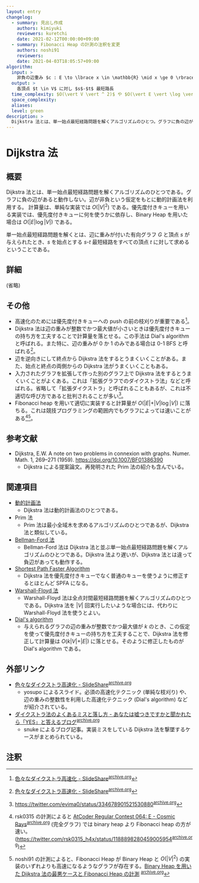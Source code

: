 ```yaml
---
layout: entry
changelog:
  - summary: 見出し作成
    authors: kimiyuki
    reviewers: kuretchi
    date: 2021-02-12T00:00:00+09:00
  - summary: Fibonacci Heap の計測の注釈を変更
    authors: noshi91
    reviewers:
    date: 2021-04-03T18:05:57+09:00
algorithm:
  input: >
    非負の辺重み $c : E \to \lbrace x \in \mathbb{R} \mid x \ge 0 \rbrace$ 付き有向グラフ $G = (V, E)$ および頂点 $s \in V$
  output: >
    各頂点 $t \in V$ に対し $s$-$t$ 最短路長
  time_complexity: $O(\vert V \vert ^ 2)$ や $O(\vert E \vert \log \vert V \vert)$ など
  space_complexity:
  aliases:
  level: green
description: >
  Dijkstra 法とは、単一始点最短経路問題を解くアルゴリズムのひとつ。グラフに負の辺があると動作しない。辺が非負という仮定をもとに動的計画法を利用して高速に動作し、計算量は $O(\vert V \vert ^ 2)$ や $O(\vert E \vert \log \vert V \vert)$ などである。
---
```


# Dijkstra 法

## 概要

Dijkstra 法とは、単一始点最短経路問題を解くアルゴリズムのひとつである。グラフに負の辺があると動作しない。辺が非負という仮定をもとに動的計画法を利用する。
計算量は、単純な実装では $O(\vert V \vert ^ 2)$ である。優先度付きキューを用いる実装では、優先度付きキューに何を使うかに依存し、Binary Heap を用いた場合は $O(\vert E \vert \log \vert V \vert)$ である。

単一始点最短経路問題を解くとは、辺に重みが付いた有向グラフ $G$ と頂点 $s$ が与えられたとき、$s$ を始点とする $s$-$t$ 最短経路をすべての頂点 $t$ に対して求めるということである。

## 詳細

(省略)

## その他

-   高速化のためには優先度付きキューへの push の前の枝刈りが重要である[^yosupo-speedup]。
-   Dijkstra 法は辺の重みが整数でかつ最大値が小さいときは優先度付きキューの持ち方を工夫することで計算量を落とせる。この手法は Dial's algorithm と呼ばれる。また特に、辺の重みが $0$ か $1$ のみである場合は 0-1 BFS と呼ばれる[^yosupo-speedup]。
-   辺を逆向きにして終点から Dijkstra 法をするとうまくいくことがある。また、始点と終点の両側からの Dijkstra 法がうまくいくこともある。
-   入力されたグラフを拡張して作った別のグラフ上で Dijkstra 法をするとうまくいくことがよくある。これは「拡張グラフでのダイクストラ法」などと呼ばれる。省略して「拡張ダイクストラ」と呼ばれることもあるが、これは不適切な呼び方であると批判されることが多い[^evima-extended-graph]。
-   Fibonacci heap を用いて適切に実装すると計算量が $O(\vert E \vert + \vert V \vert \log \vert V \vert)$ に落ちる。これは競技プログラミングの範囲内でもグラフによっては速いことがある[^rsk0315-fibonacci][^noshi91-fibonacci]。

## 参考文献

-   Dijkstra, E.W. A note on two problems in connexion with graphs. Numer. Math. 1, 269–271 (1959). <https://doi.org/10.1007/BF01386390>
    -   Dijkstra による提案論文。再発明された Prim 法の紹介も含んでいる。

## 関連項目

-   [動的計画法](/dynamic-programming)
    -   Dijkstra 法は動的計画法のひとつである。
-   Prim 法
    -   Prim 法は最小全域木を求めるアルゴリズムのひとつであるが、Dijkstra 法と類似している。
-   [Bellman-Ford 法](/bellman-ford)
    -   Bellman-Ford 法は Dijkstra 法と並ぶ単一始点最短経路問題を解くアルゴリズムのひとつである。Dijkstra 法より遅いが、Dijkstra 法とは違って負辺があっても動作する。
-   [Shortest Path Faster Algorithm](/spfa)
    -   Dijkstra 法を優先度付きキューでなく普通のキューを使うように修正するとほとんど SPFA になる。
-   [Warshall-Floyd 法](/warshall-floyd)
    -   Warshall-Floyd 法は全点対間最短経路問題を解くアルゴリズムのひとつである。Dijkstra 法を $\vert V \vert$ 回実行したいような場合には、代わりに Warshall-Floyd 法を使うとよい。
-   [Dial's algorithm](/dial)
    -   与えられるグラフの辺の重みが整数でかつ最大値が $k$ のとき、この仮定を使って優先度付きキューの持ち方を工夫することで、Dijkstra 法を修正して計算量は $O(k \vert V \vert + \vert E \vert)$ に落とせる。そのように修正したものが Dial's algorithm である。

## 外部リンク

-   [色々なダイクストラ高速化 - SlideShare](https://www.slideshare.net/yosupo/ss-46612984)<sup>[archive.org](https://web.archive.org/web/20210212144246/https://www.slideshare.net/yosupo/ss-46612984)</sup>
    -   <a class="handle">yosupo</a> によるスライド。必須の高速化テクニック (単純な枝刈り) や、辺の重みの整数性を利用した高速化テクニック (Dial's algorithm) などが紹介されている。
-   [ダイクストラ法のよくあるミスと落し方 - あなたは嘘つきですかと聞かれたら「YES」と答えるブログ](https://snuke.hatenablog.com/entry/2021/02/22/102734)<sup>[archive.org](https://web.archive.org/web/20210222035858/https://snuke.hatenablog.com/entry/2021/02/22/102734)</sup>
    -   <a class="handle">snuke</a> によるブログ記事。実装ミスをしている Dijkstra 法を撃墜するケースがまとめられている。

## 注釈

[^yosupo-speedup]: [色々なダイクストラ高速化 - SlideShare](https://www.slideshare.net/yosupo/ss-46612984)<sup>[archive.org](https://web.archive.org/web/20210212144246/https://www.slideshare.net/yosupo/ss-46612984)</sup>
[^evima-extended-graph]: <https://twitter.com/evima0/status/334678901521530880><sup>[archive.org](https://web.archive.org/web/20210212131916/https://twitter.com/evima0/status/334678901521530880)</sup>
[^rsk0315-fibonacci]: <a class="handle">rsk0315</a> の計測によると [AtCoder Regular Contest 064: E - Cosmic Rays](https://atcoder.jp/contests/arc064/tasks/arc064_c)<sup>[archive.org](https://web.archive.org/web/20201101135215/https://atcoder.jp/contests/arc064/tasks/arc064_c)</sup> (完全グラフ) では binary heap より Fibonacci heap の方が速い[^fibonacci-vs-naive]。(<https://twitter.com/rsk0315_h4x/status/1188898280459005954><sup>[archive.org](https://web.archive.org/web/20210212142947/https://twitter.com/rsk0315_h4x/status/1188898280459005954)</sup>)
[^noshi91-fibonacci]: <a class="handle">noshi91</a> の計測によると、Fibonacci Heap が Binary Heap と $O(\lvert V \rvert ^ 2)$ の実装のいずれよりも高速になるようなグラフが存在する。[Binary Heap を用いた Dijkstra 法の最悪ケースと Fibonacci Heap の計測](https://github.com/noshi91/blog/blob/master/pages/dijkstra_experiment.pdf) <sup>[archive.org](https://web.archive.org/web/20210301113825/https://raw.githubusercontent.com/noshi91/blog/master/pages/dijkstra_experiment.pdf)</sup>
[^fibonacci-vs-naive]: これは binary heap を用いた一般的な $O(\vert E \vert \log \vert V \vert)$ の実装との比較であり、密グラフでは Fibonacci heap を用いた実装より単純な $O(\vert V \vert ^ 2)$ の実装の方が速い場合が多いことに注意せよ。
